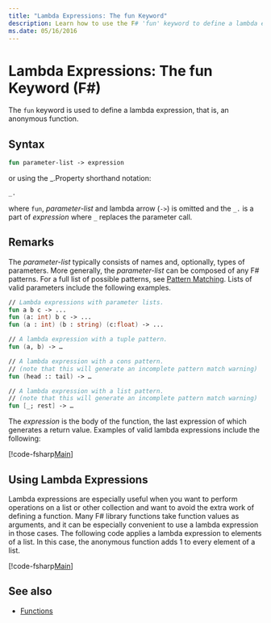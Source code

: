 ```yaml
---
title: "Lambda Expressions: The fun Keyword"
description: Learn how to use the F# 'fun' keyword to define a lambda expression, which is an anonymous function.
ms.date: 05/16/2016
---
```

# Lambda Expressions: The fun Keyword (F#)

The `fun` keyword is used to define a lambda expression, that is, an anonymous function.

## Syntax

```fsharp
fun parameter-list -> expression
```

or using the _.Property shorthand notation:

```fsharp
_.
```

where `fun`, *parameter-list* and lambda arrow (`->`) is omitted and the `_.` is a part of *expression* where `_` replaces the parameter call.

## Remarks

The *parameter-list* typically consists of names and, optionally, types of parameters. More generally, the *parameter-list* can be composed of any F# patterns. For a full list of possible patterns, see [Pattern Matching](../pattern-matching.md). Lists of valid parameters include the following examples.

```fsharp
// Lambda expressions with parameter lists.
fun a b c -> ...
fun (a: int) b c -> ...
fun (a : int) (b : string) (c:float) -> ...

// A lambda expression with a tuple pattern.
fun (a, b) -> …

// A lambda expression with a cons pattern.
// (note that this will generate an incomplete pattern match warning)
fun (head :: tail) -> …

// A lambda expression with a list pattern.
// (note that this will generate an incomplete pattern match warning)
fun [_; rest] -> …
```

The *expression* is the body of the function, the last expression of which generates a return value. Examples of valid lambda expressions include the following:

[!code-fsharp[Main](~/samples/snippets/fsharp/lang-ref-1/snippet301.fs)]

## Using Lambda Expressions

Lambda expressions are especially useful when you want to perform operations on a list or other collection and want to avoid the extra work of defining a function. Many F# library functions take function values as arguments, and it can be especially convenient to use a lambda expression in those cases. The following code applies a lambda expression to elements of a list. In this case, the anonymous function adds 1 to every element of a list.

[!code-fsharp[Main](~/samples/snippets/fsharp/lang-ref-1/snippet302.fs)]

## See also

- [Functions](index.md)
